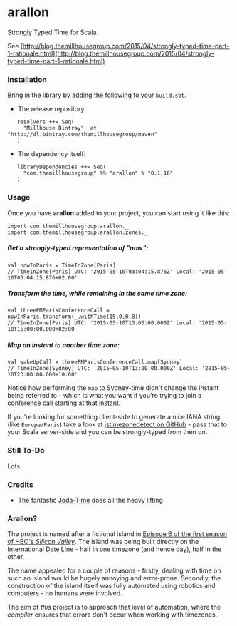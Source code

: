 arallon
============================

Strongly Typed Time for Scala.

See [http://blog.themillhousegroup.com/2015/04/strongly-typed-time-part-1-rationale.html](http://blog.themillhousegroup.com/2015/04/strongly-typed-time-part-1-rationale.html)


### Installation

Bring in the library by adding the following to your ```build.sbt```. 

  - The release repository: 

```
   resolvers ++= Seq(
     "Millhouse Bintray"  at "http://dl.bintray.com/themillhousegroup/maven"
   )
```
  - The dependency itself: 

```
   libraryDependencies ++= Seq(
     "com.themillhousegroup" %% "arallon" % "0.1.16"
   )

```

### Usage

Once you have __arallon__ added to your project, you can start using it like this:

```
import com.themillhousegroup.arallon._
import com.themillhousegroup.arallon.zones._
```

##### Get a strongly-typed representation of "now":
```
val nowInParis = TimeInZone[Paris]
// TimeInZone[Paris] UTC: '2015-05-10T03:04:15.876Z' Local: '2015-05-10T05:04:15.876+02:00'
```

##### Transform the time, while remaining in the same time zone:
```
val threePMParisConferenceCall = nowInParis.transform(_.withTime(15,0,0,0))
// TimeInZone[Paris] UTC: '2015-05-10T13:00:00.000Z' Local: '2015-05-10T15:00:00.000+02:00
```

##### Map an instant to another time zone:
```
val wakeUpCall = threePMParisConferenceCall.map[Sydney]
// TimeInZone[Sydney] UTC: '2015-05-10T13:00:00.000Z' Local: '2015-05-10T23:00:00.000+10:00'

```
Notice how performing the `map` to Sydney-time didn't change the instant being referred to - which is what you want if you're trying to join a conference call starting at that instant.



If you're looking for something client-side to generate a nice IANA string (like `Europe/Paris`) take a look at
[jstimezonedetect on GitHub](https://bitbucket.org/pellepim/jstimezonedetect) - pass that to your Scala server-side and you can be strongly-typed
from then on.


### Still To-Do

Lots.

### Credits
 - The fantastic [Joda-Time](http://www.joda.org/joda-time/) does all the heavy lifting
 
 
### Arallon?
The project is named after a fictional island in [Episode 6 of the first season of HBO's _Silicon Valley_](http://www.hbo.com/silicon-valley/episodes/1/06-third-party-insourcing/synopsis.html#/). The island was being built directly on the International Date Line - half in one timezone (and hence day), half in the other.

The name appealed for a couple of reasons - firstly, dealing with time on such an island would be hugely annoying and error-prone. Secondly, the construction of the island itself was fully automated using robotics and computers - no humans were involved.

The aim of _this_ project is to approach that level of automation, where the _compiler_ ensures that errors don't occur when working with timezones.

